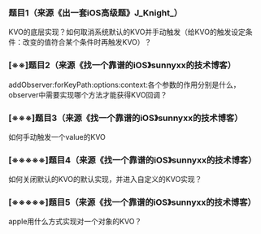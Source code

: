 ### 题目1（来源《出一套iOS高级题》J_Knight_）

KVO的底层实现？如何取消系统默认的KVO并手动触发（给KVO的触发设定条件：改变的值符合某个条件时再触发KVO）？

### [※※]题目2（来源《找一个靠谱的iOS》sunnyxx的技术博客）

addObserver:forKeyPath:options:context:各个参数的作用分别是什么，observer中需要实现哪个方法才能获得KVO回调？

### [※※※]题目3（来源《找一个靠谱的iOS》sunnyxx的技术博客）

如何手动触发一个value的KVO

### [※※※※※]题目4（来源《找一个靠谱的iOS》sunnyxx的技术博客）

如何关闭默认的KVO的默认实现，并进入自定义的KVO实现？

### [※※※※※]题目5（来源《找一个靠谱的iOS》sunnyxx的技术博客）

apple用什么方式实现对一个对象的KVO？
